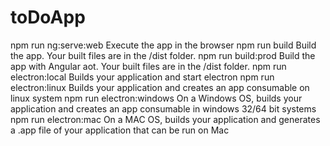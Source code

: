 # toDoApp
npm run ng:serve:web	Execute the app in the browser
npm run build	Build the app. Your built files are in the /dist folder.
npm run build:prod	Build the app with Angular aot. Your built files are in the /dist folder.
npm run electron:local	Builds your application and start electron
npm run electron:linux	Builds your application and creates an app consumable on linux system
npm run electron:windows	On a Windows OS, builds your application and creates an app consumable in windows 32/64 bit systems
npm run electron:mac	On a MAC OS, builds your application and generates a .app file of your application that can be run on Mac
